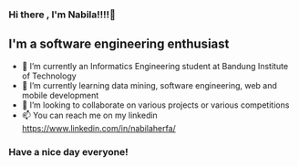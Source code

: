 ### Hi there , I'm Nabila!!!!👋 

## I'm a software engineering enthusiast 
 - 🔭 I’m currently an Informatics Engineering student at Bandung Institute of Technology
 - 🌱 I’m currently learning data mining, software engineering, web and mobile development
 - 👯 I’m looking to collaborate on various projects or various competitions
 - 📫 You can reach me on my linkedin https://www.linkedin.com/in/nabilaherfa/ 

### Have a nice day everyone!

